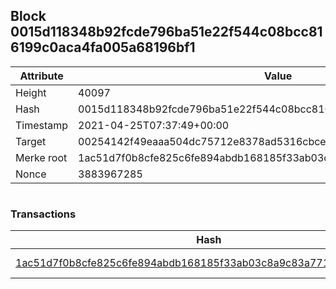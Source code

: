 ## Block 0015d118348b92fcde796ba51e22f544c08bcc816199c0aca4fa005a68196bf1

Attribute | Value
--- | ---
Height | 40097
Hash | 0015d118348b92fcde796ba51e22f544c08bcc816199c0aca4fa005a68196bf1
Timestamp | 2021-04-25T07:37:49+00:00
Target | 00254142f49eaaa504dc75712e8378ad5316cbcead634704b3734b6271167cc4
Merke root | 1ac51d7f0b8cfe825c6fe894abdb168185f33ab03c8a9c83a77119705dfe5c53
Nonce | 3883967285

```

```

### Transactions

Hash | Amount
--- | ---
[1ac51d7f0b8cfe825c6fe894abdb168185f33ab03c8a9c83a77119705dfe5c53](1ac51d7f0b8cfe825c6fe894abdb168185f33ab03c8a9c83a77119705dfe5c53.md) | 10.00000000 SKEPTI 
